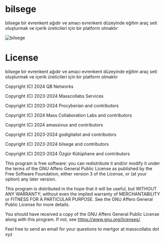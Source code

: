 # bilsege

bilsege bir evrenkent ağıdır ve amacı evrenkent düzeyinde eğitim araç seti oluşturmak ve içerik üreticileri için bir platform olmaktır 

![bilsege](img/bilsege.svg)

# License

bilsege bir evrenkent ağıdır ve amacı evrenkent düzeyinde eğitim araç seti oluşturmak ve içerik üreticileri için bir platform olmaktır 

Copyright (C) 2024 QB Networks

Copyright (C) 2023-2024 Masscollabs Services

Copyright (C) 2023-2024 Procyberian and contributors

Copyright (C) 2024 Mass Collaboration Labs and contributors

Copyright (C) 2024 amassivus and contributors

Copyright (C) 2023-2024 godigitalist and contributors

Copyright (C) 2023-2024 bilsege and contributors

Copyright (C) 2023-2024 Özgür Kütüphane and contributors

This program is free software: you can redistribute it and/or modify
it under the terms of the GNU Affero General Public License as published
by the Free Software Foundation, either version 3 of the License, or
(at your option) any later version.

This program is distributed in the hope that it will be useful,
but WITHOUT ANY WARRANTY; without even the implied warranty of
MERCHANTABILITY or FITNESS FOR A PARTICULAR PURPOSE.  See the
GNU Affero General Public License for more details.

You should have received a copy of the GNU Affero General Public License
along with this program.  If not, see <https://www.gnu.org/licenses/>.

Feel free to send an email for your questions to mertgor at masscollabs dot xyz
